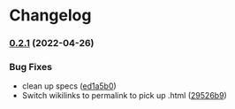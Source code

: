 # Changelog

### [0.2.1](https://github.com/jamie/bridgetown-notable/compare/v0.2.0...v0.2.1) (2022-04-26)


### Bug Fixes

* clean up specs ([ed1a5b0](https://github.com/jamie/bridgetown-notable/commit/ed1a5b0491c502e6f3d7fe1a74caf64d30ec1b05))
* Switch wikilinks to permalink to pick up .html ([29526b9](https://github.com/jamie/bridgetown-notable/commit/29526b93d22c36cf87b74e12a5e7b5469890dcbf))

